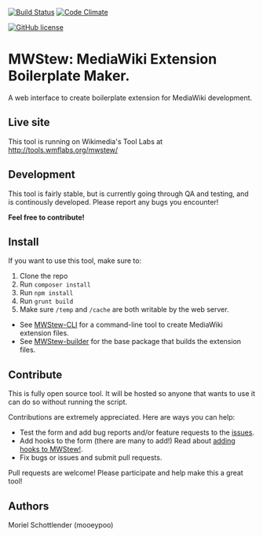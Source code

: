 [![Build Status](https://travis-ci.org/mooeypoo/MWStew.svg?branch=master)](https://travis-ci.org/mooeypoo/MWStew)
[![Code Climate](https://codeclimate.com/github/mooeypoo/MWStew/badges/gpa.svg)](https://codeclimate.com/github/mooeypoo/MWStew)

[![GitHub license](https://img.shields.io/badge/license-GPLv2-blue.svg?style=plastic)](https://raw.githubusercontent.com/mooeypoo/MWStew/master/LICENSE)

# MWStew: MediaWiki Extension Boilerplate Maker.

A web interface to create boilerplate extension for MediaWiki development.

## Live site
This tool is running on Wikimedia's Tool Labs at http://tools.wmflabs.org/mwstew/

## Development
This tool is fairly stable, but is currently going through QA and testing, and is continously developed. Please report any bugs you encounter!

**Feel free to contribute!**

## Install
If you want to use this tool, make sure to:

1. Clone the repo
2. Run `composer install`
3. Run `npm install`
4. Run `grunt build`
5. Make sure `/temp` and `/cache` are both writable by the web server.

* See [MWStew-CLI](https://github.com/mooeypoo/MWStew-CLI) for a command-line tool to create MediaWiki extension files.
* See [MWStew-builder](https://github.com/mooeypoo/MWStew-builder) for the base package that builds the extension files.

## Contribute
This is fully open source tool. It will be hosted so anyone that wants to use it can do so without running the script.

Contributions are extremely appreciated. Here are ways you can help:

* Test the form and add bug reports and/or feature requests to the [issues](https://github.com/mooeypoo/MWStew/issues).
* Add hooks to the form (there are many to add!) Read about [adding hooks to MWStew!](https://github.com/mooeypoo/MWStew/wiki/Adding-Hooks).
* Fix bugs or issues and submit pull requests.

Pull requests are welcome! Please participate and help make this a great tool!

## Authors
Moriel Schottlender (mooeypoo)
